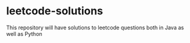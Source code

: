 # leetcode-solutions
This repository will have solutions to leetcode questions both in Java as well as Python
